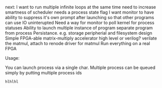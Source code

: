 next:
I want to run multiple infinite loops at the same time
    need to increase smartness of scheduler
    needs a process state flag
I want monitor to have ability to suppress it's own prompt after launching so that other programs can use IO uninterupted
    Need a way for monitor to poll kernel for process statuses
Ability to launch multiple instance of program
    separate program from process
Persistance. e.g. storage peripherial and filesystem
design Simple FPGA-able matrix-multiply accelerator
    high level or verilog?
verilate the matmul, attach to renode
driver for matmul
Run everything on a real FPGA

Usage:

You can launch process via a single char.
Multiple process can be queued simply by putting multiple process ids

    hlhlhl
